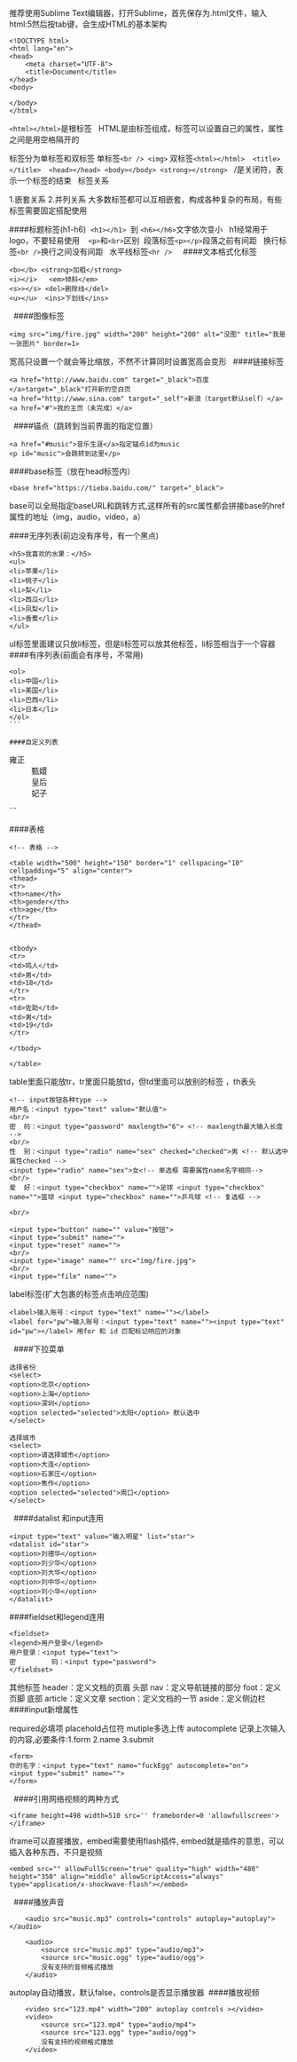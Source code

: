 
推荐使用Sublime Text编辑器，打开Sublime，首先保存为.html文件，输入html:5然后按tab键，会生成HTML的基本架构
```
<!DOCTYPE html>
<html lang="en">
<head>
	<meta charset="UTF-8">
	<title>Document</title>
</head>
<body>
	
</body>
</html>
```
`<html></html>`是根标签
 
HTML是由标签组成，标签可以设置自己的属性，属性之间是用空格隔开的

标签分为单标签和双标签
单标签`<br /> <img>`
双标签`<html></html>  <title></title>  <head></head> <body></body> <strong></strong>`
 
/是关闭符，表示一个标签的结束
 
标签关系

1.嵌套关系
2.并列关系
大多数标签都可以互相嵌套，构成各种复杂的布局，有些标签需要固定搭配使用 

####标题标签(h1-h6) 
`<h1></h1>`  到 `<h6></h6>`文字依次变小
 
h1经常用于logo，不要轻易使用  
 
`<p>`和`<br>`区别 
段落标签`<p></p>`段落之前有间距
 
换行标签`<br />`换行之间没有间距
 
水平线标签`<hr />`
 
 
####文本格式化标签
```
<b></b> <strong>加粗</strong>
<i></i>   <em>倾斜</em>
<s>></s> <del>删除线</del>
<u></u>  <ins>下划线</ins>
```
 
####图像标签
```
<img src="img/fire.jpg" width="200" height="200" alt="没图" title="我是一张图片" border=1>
```
宽高只设置一个就会等比缩放，不然不计算同时设置宽高会变形
 
####链接标签
```
<a href="http://www.baidu.com" target="_black">百度</a>target="_black"打开新的空白页
<a href="http://www.sina.com" target="_self">新浪（target默认self）</a>
<a href="#">我的主页（未完成）</a>
```
 
####锚点（跳转到当前界面的指定位置）
```
<a href="#music">音乐生涯</a>指定锚点id为music
<p id="music">会跳转到这里</p>
```
####base标签（放在head标签内）
```
<base href="https://tieba.baidu.com/" target="_black">
```
base可以全局指定baseURL和跳转方式,这样所有的src属性都会拼接base的href属性的地址（img，audio，video，a）

####无序列表(前边没有序号，有一个黑点)
```
<h5>我喜欢的水果：</h5>
<ul>
<li>苹果</li>
<li>桃子</li>
<li>梨</li>
<li>西瓜</li>
<li>凤梨</li>
<li>香蕉</li>
</ul>
```

ul标签里面建议只放li标签，但是li标签可以放其他标签，li标签相当于一个容器
 
 
####有序列表(前面会有序号，不常用)
```
<ol>
<li>中国</li>
<li>美国</li>
<li>巴西</li>
<li>日本</li>
</ol>
``` 
 
####自定义列表
```
<dl>
<dt>雍正</dt>
<dd>甄嬛</dd>
<dd>皇后</dd>
<dd>妃子</dd>
</dl>
```

####表格 
```
<!-- 表格 -->
 
<table width="500" height="150" border="1" cellspacing="10" cellpadding="5" align="center">
<thead>
<tr>
<th>name</th>
<th>gender</th>
<th>age</th>
</tr>
</thead>
 
 
<tbody>
<tr>
<td>鸣人</td>
<td>男</td>
<td>18</td>
</tr>
<tr>
<td>佐助</td>
<td>男</td>
<td>19</td>
</tr>
 
</tbody>
 
</table>
```
table里面只能放tr，tr里面只能放td，但td里面可以放别的标签 ，th表头
 
``` 
<!-- input按钮各种type -->
用户名：<input type="text" value="默认值">
<br/>
密  码：<input type="password" maxlength="6"> <!-- maxlength最大输入长度 -->
<br/>
性  别：<input type="radio" name="sex" checked="checked">男 <!-- 默认选中属性checked -->
<input type="radio" name="sex">女<!-- 单选框 需要属性name名字相同-->
<br/>
爱  好：<input type="checkbox" name="">足球 <input type="checkbox" name="">篮球 <input type="checkbox" name="">乒乓球 <!-- 复选框 -->
 
<br/>
 
<input type="button" name="" value="按钮">
<input type="submit" name="">
<input type="reset" name="">
<br/>
<input type="image" name="" src="img/fire.jpg">
<br/>
<input type="file" name="">
```
label标签(扩大包裹的标签点击响应范围)
```
<label>输入账号：<input type="text" name=""></label>
<label for="pw">输入账号：<input type="text" name=""><input type="text" id="pw"></label> 用for 和 id 匹配标记响应的对象
```
 
####下拉菜单
```
选择省份
<select>
<option>北京</option>
<option>上海</option>
<option>深圳</option>
<option selected="selected">太阳</option> 默认选中
</select>
 
选择城市
<select>
<option>请选择城市</option>
<option>大连</option>
<option>石家庄</option>
<option>焦作</option>
<option selected="selected">周口</option>
</select>
```
 
####datalist 和input连用
```
<input type="text" value="输入明星" list="star">
<datalist id="star">
<option>刘德华</option>
<option>刘少华</option>
<option>刘大华</option>
<option>刘中华</option>
<option>刘小华</option>
</datalist>
```

####fieldset和legend连用
```
<fieldset>
<legend>用户登录</legend>
用户登录：<input type="text">
密         码：<input type="password">
</fieldset> 
```
其他标签
header：定义文档的页眉 头部
nav：定义导航链接的部分
foot：定义页脚 底部
article：定义文章
section：定义文档的一节
aside：定义侧边栏
 
<br/>
####input新增属性 

required必填项
placehold占位符
mutiple多选上传
autocomplete 记录上次输入的内容,必要条件:1.form 2.name 3.submit

``` 
<form>
你的名字：<input type="text" name="fuckEgg" autocomplete="on">
<input type="submit" name="">
</form>
```
 
####引用网络视频的两种方式
```
<iframe height=498 width=510 src='' frameborder=0 'allowfullscreen'></iframe>
```
iframe可以直接播放，embed需要使用flash插件,
embed就是插件的意思，可以插入各种东西，不只是视频
```
<embed src="" allowFullScreen="true" quality="high" width="480" height="350" align="middle" allowScriptAccess="always" type="application/x-shockwave-flash"></embed>
```
 
####播放声音
```
	<audio src="music.mp3" controls="controls" autoplay="autoplay"></audio>

	<audio>
		<source src="music.mp3" type="audio/mp3">
		<source src="music.ogg" type="audio/ogg">
		没有支持的音频格式播放
	</audio>
```
autoplay自动播放，默认false，controls是否显示播放器 
####播放视频
```
	<video src="123.mp4" width="200" autoplay controls ></video>
	<video>
		<source src="123.mp4" type="audio/mp4">
		<source src="123.ogg" type="audio/ogg">
		没有支持的视频格式播放
	</video>
```
